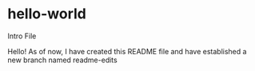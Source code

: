 # hello-world
Intro File


Hello! As of now, I have created this README file and have established a new branch named readme-edits
